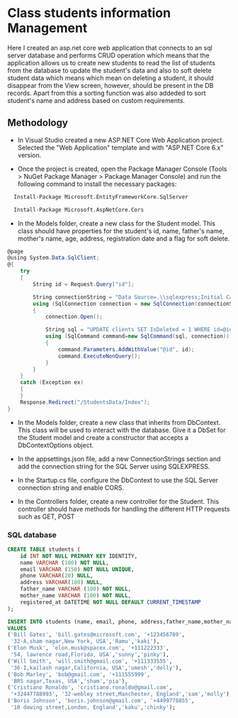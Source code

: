 
# Class students information Management 

Here I created an asp.net core web
application that connects to an sql
server database and performs CRUD
operation which means that the application allows 
us to create new students to read the
list of students from the database to
update the student's data and also to soft 
delete student data which means which mean
on deleting a student, it should disappear 
from the View screen, however, should be present in the DB records.
Apart from this a sorting function was also addeded to sort student's name and address based on custom requirements.



## Methodology

- In Visual Studio created a new ASP.NET Core Web Application project. Selected the "Web Application" template and with "ASP.NET Core 6.x" version.

- Once the project is created, open the Package Manager Console (Tools > NuGet Package Manager > Package Manager Console) and run the following command to install the necessary packages:




```bash
  Install-Package Microsoft.EntityFrameworkCore.SqlServer

```
```bash
  Install-Package Microsoft.AspNetCore.Cors

```


- In the Models folder, create a new class for the Student model. This class should have properties for the student's id, name, father's name, mother's name, age, address, registration date and a flag for soft delete.
```c#
@page
@using System.Data.SqlClient;
@{
    try
    {
        String id = Request.Query["id"];

        String connectionString = "Data Source=.\\sqlexpress;Initial Catalog=STUDENTS;Integrated Security=True";
        using (SqlConnection connection = new SqlConnection(connectionString))
        {
            connection.Open();

            String sql = "UPDATE clients SET IsDeleted = 1 WHERE id=@id";
            using (SqlCommand command=new SqlCommand(sql, connection))
            {
                command.Parameters.AddWithValue("@id", id);
                command.ExecuteNonQuery();
            }
        }
    }
    catch (Exception ex)
    {
    }
    Response.Redirect("/StudentsData/Index");
}

```
- In the Models folder, create a new class that inherits from DbContext. This class will be used to interact with the database. Give it a DbSet for the Student model and create a constructor that accepts a DbContextOptions object.

- In the appsettings.json file, add a new ConnectionStrings section and add the connection string for the SQL Server using SQLEXPRESS.

- In the Startup.cs file, configure the DbContext to use the SQL Server connection string and enable CORS.

- In the Controllers folder, create a new controller for the Student. This controller should have methods for handling the different HTTP requests such as GET, POST
### SQL database 

```sql
CREATE TABLE students (
    id INT NOT NULL PRIMARY KEY IDENTITY,
    name VARCHAR (100) NOT NULL,
    email VARCHAR (150) NOT NULL UNIQUE,
    phone VARCHAR(20) NULL,
    address VARCHAR(100) NULL,
    father_name VARCHAR (100) NOT NULL,
    mother_name VARCHAR (100) NOT NULL,
    registered_at DATETIME NOT NULL DEFAULT CURRENT_TIMESTAMP
);

INSERT INTO students (name, email, phone, address,father_name,mother_name)
VALUES
('Bill Gates', 'bill.gates@microsoft.com', '+123456789',
 '32-A,sham nagar,New York, USA','Ramu','kaki'),
('Elon Musk', 'elon.musk@spacex.com', '+111222333',
 '54, lawrence road,Florida, USA','sunny','pinky'),
('Will Smith', 'will.smith@gmail.com', '+111333555',
 '36-I,kailash nagar,California, USA','umesh','dolly'),
('Bob Marley', 'bob@gmail.com', '+111555999',
 'BRS nagar,Texas, USA','sham','pia'),
('Cristiano Ronaldo', 'cristiano.ronaldo@gmail.com',
 '+32447788993', '32-webley street,Manchester, England','sam','molly'),
('Boris Johnson', 'boris.johnson@gmail.com', '+4499778855',
 '10 dowing street,London, England','kaku','chinky');
```


